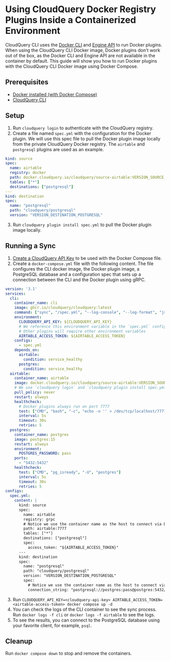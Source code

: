 # Using CloudQuery Docker Registry Plugins Inside a Containerized Environment 

CloudQuery CLI uses the [Docker CLI](https://docs.docker.com/engine/reference/commandline/cli/) and [Engine API](https://docs.docker.com/engine/api/) to run Docker plugins.
When using the CloudQuery CLI Docker image, Docker plugins don't work out of the box, as the Docker CLI and Engine API are not available in the container by default.
This guide will show you how to run Docker plugins with the CloudQuery CLI Docker image using Docker Compose.

## Prerequisites

- [Docker installed (with Docker Compose)](https://docs.docker.com/get-docker/)
- [CloudQuery CLI](https://docs.cloudquery.io/docs/quickstart)

## Setup

1. Run `cloudquery login` to authenticate with the CloudQuery registry.
2. Create a file named `spec.yml` with the configuration for the Docker plugin. We will use this spec file to pull the Docker plugin image locally from the private CloudQuery Docker registry. The `airtable` and `postgresql` plugins are used as an example.

```yaml filename="spec.yml"
kind: source
spec:
  name: airtable
  registry: docker
  path: docker.cloudquery.io/cloudquery/source-airtable:VERSION_SOURCE_AIRTABLE
  tables: ["*"]
  destinations: ["postgresql"]
---
kind: destination
spec:
  name: "postgresql"
  path: "cloudquery/postgresql"
  version: "VERSION_DESTINATION_POSTGRESQL"
```
3. Run `cloudquery plugin install spec.yml` to pull the Docker plugin image locally.

## Running a Sync

1. [Create a CloudQuery API Key](https://docs.cloudquery.io/docs/deployment/generate-api-key) to be used with the Docker Compose file.
2. Create a `docker-compose.yml` file with the following content. The file configures the CLI docker image, the Docker plugin image, a PostgreSQL database and a configuration spec that sets up a connection between the CLI and the Docker plugin using gRPC.

```yaml filename="docker-compose.yml"
version: '3.1'
services:
  cli:
    container_name: cli
    image: ghcr.io/cloudquery/cloudquery:latest
    command: ["sync", "/spec.yml", "--log-console", "--log-format", "json"]
    environment:
      CLOUDQUERY_API_KEY: ${CLOUDQUERY_API_KEY}
      # We reference this environment variable in the `spec.yml` config block below
      # Other plugins will require other environment variables
      AIRTABLE_ACCESS_TOKEN: ${AIRTABLE_ACCESS_TOKEN}
    configs:
      - spec.yml
    depends_on:
      airtable:
        condition: service_healthy
      postgres:
        condition: service_healthy
  airtable:
    container_name: airtable
    image: docker.cloudquery.io/cloudquery/source-airtable:VERSION_SOURCE_AIRTABLE
    # We use `cloudquery login` and `cloudquery plugin install spec.yml` to pull the image locally
    pull_policy: never
    restart: always
    healthcheck:
      # Docker plugins always run on port 7777
      test: ["CMD", "bash", "-c", "echo -n '' > /dev/tcp/localhost/7777"]
      interval: 5s
      timeout: 30s
      retries: 5
  postgres:
    container_name: postgres
    image: postgres:15
    restart: always
    environment:
      POSTGRES_PASSWORD: pass
    ports:
      - "5432:5432"
    healthcheck:
      test: ["CMD", "pg_isready", "-U", "postgres"]
      interval: 5s
      timeout: 30s
      retries: 5
configs:
  spec.yml:
    content: |
      kind: source
      spec:
        name: airtable
        registry: grpc
        # Notice we use the container name as the host to connect via Docker internal DNS
        path: airtable:7777
        tables: ["*"]
        destinations: ["postgresql"]
        spec:
          access_token: "${AIRTABLE_ACCESS_TOKEN}"
      ---
      kind: destination
      spec:
        name: "postgresql"
        path: "cloudquery/postgresql"
        version: "VERSION_DESTINATION_POSTGRESQL"
        spec:
          # Notice we use the container name as the host to connect via Docker internal DNS
          connection_string: "postgresql://postgres:pass@postgres:5432/postgres?sslmode=disable"
```
3. Run `CLOUDQUERY_API_KEY=<cloudquery-api-key> AIRTABLE_ACCESS_TOKEN=<airtable-access-token> docker compose up -d`
4. You can check the logs of the CLI container to see the sync process. Run `docker logs -f cli` or `docker logs -f airtable` to see the logs.
5. To see the results, you can connect to the PostgreSQL database using your favorite client, for example, `psql`.

## Cleanup

Run `docker compose down` to stop and remove the containers.

